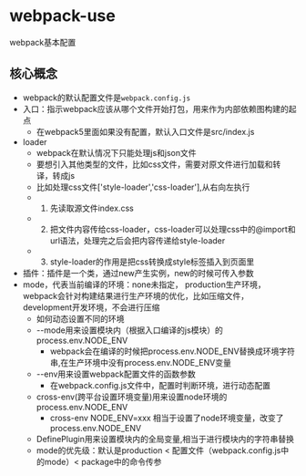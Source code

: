 # webpack-use
webpack基本配置
## 核心概念
- webpack的默认配置文件是`webpack.config.js`
- 入口：指示webpack应该从哪个文件开始打包，用来作为内部依赖图构建的起点
    - 在webpack5里面如果没有配置，默认入口文件是src/index.js
- loader
    - webpack在默认情况下只能处理js和json文件
    - 要想引入其他类型的文件，比如css文件，需要对原文件进行加载和转译，转成js
    - 比如处理css文件['style-loader','css-loader'],从右向左执行
    - 1. 先读取源文件index.css
    - 2. 把文件内容传给css-loader，css-loader可以处理css中的@import和url语法，处理完之后会把内容传递给style-loader
    - 3. style-loader的作用是把css转换成style标签插入到页面里
- 插件：插件是一个类，通过new产生实例，new的时候可传入参数
- mode，代表当前编译的环境：none未指定， production生产环境，webpack会针对构建结果进行生产环境的优化，比如压缩文件，development开发环境，不会进行压缩
    - 如何动态设置不同的环境
    -  --mode用来设置模块内（根据入口编译的js模块）的process.env.NODE_ENV
         - webpack会在编译的时候把process.env.NODE_ENV替换成环境字符串,在生产环境中没有process.env.NODE_ENV变量
    -  --env用来设置webpack配置文件的函数参数
        - 在webpack.config.js文件中，配置时判断环境，进行动态配置
    -  cross-env(跨平台设置环境变量)用来设置node环境的process.env.NODE_ENV
        - cross-env NODE_ENV=xxx 相当于设置了node环境变量，改变了process.env.NODE_ENV
    -  DefinePlugin用来设置模块内的全局变量,相当于进行模块内的字符串替换
    - mode的优先级：默认是production < 配置文件（webpack.config.js中的mode）< package中的命令传参
